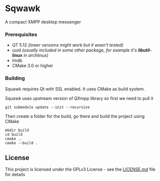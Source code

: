 # Sqwawk

A compact XMPP desktop messenger

### Prerequisites

- QT 5.12 *(lower versions might work but it wasn't tested)*
- uuid _(usually included in some other package, for example it's ***libutil-linux*** in archlinux)_
- lmdb
- CMake 3.0 or higher

### Building

Squawk requires Qt with SSL enabled. It uses CMake as build system.

Squawk uses upstream version of QXmpp library so first we need to pull it
```
git submodule update --init --recursive
```
Then create a folder for the build, go there and build the project using CMake
 
```
mkdir build
cd build
cmake ..
cmake --build .
```

## License

This project is licensed under the GPLv3 License - see the [LICENSE.md](LICENSE.md) file for details
